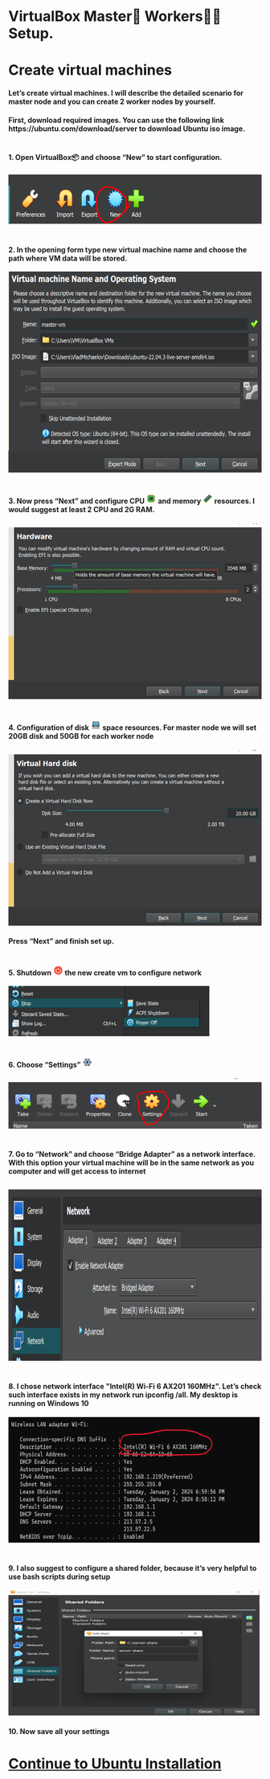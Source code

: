 # VirtualBox Master🤖 Workers👾👾 Setup.

<h1>Create virtual machines</h1>
<h4>Let’s create virtual machines. I will describe the detailed scenario for master node and you can create 2 worker nodes by yourself.</h4>
<h4>First, download required images. You can use the following link https://ubuntu.com/download/server to download Ubuntu iso image. </h4>

# <h4>1. Open VirtualBox📦 and choose “New” to start configuration.</h4> 
<img src="images/Screenshot_5.png" width="600" height="100">

# <h4>2. In the opening form type new virtual machine name and choose the path where VM data will be stored.</h4>
<img src="images/Screenshot_1.png" width="700" height="400">

# <h4>3. Now press “Next” and configure CPU <img src="../img/icons8-cpu-96.png" width="20" height="20"> and memory <img src="../img/icons8-ram-66.png" width="20" height="20"> resources. I would suggest at least 2 CPU and 2G RAM.</h4>
<img src="images/Screenshot_2.png" width="700" height="350">

# <h4>4. Configuration of disk <img src="../img/icons8-hdd-96.png" width="20" height="20"> space resources. For master node we will set 20GB disk and 50GB for each worker node </h4>
<img src="images/Screenshot_3.png" width="700" height="350">
<h4>Press “Next” and finish set up.</h4>

# <h4>5. Shutdown <img src="../img/icons8-shutdown-96.png" width="20" height="20"> the new create vm to configure network</h4>
<img src="images/Screenshot_9.png" width="400" height="100">

# <h4>6. Choose “Settings” <img src="../img/icons8-settings-96.png" width="20" height="20"></h4>
<img src="images/Screenshot_4.png" width="600" height="100">

# <h4>7. Go to “Network” and choose “Bridge Adapter” as a network interface. With this option your virtual machine will be in the same network as you computer and will get access to internet</h4>
<img src="images/Screenshot_6.png" width="700" height="350">

# <h4>8. I chose network interface "Intel(R) Wi-Fi 6 AX201 160MHz". Let’s check such interface exists in my network run ipconfig /all. My desktop is running on Windows 10</h4>
<img src="images/Screenshot_10.png" width="500" height="250">

# <h4>9. I also suggest to configure a shared folder, because it’s very helpful to use bash scripts during setup</h4>
<img src="images/Screenshot_12.png" width="500" height="250">
<h4>10. Now save all your settings</h4>

# [Continue to Ubuntu Installation][PlDa]
[PlDa]:<../2. Ubuntu Installation/setup.md>
